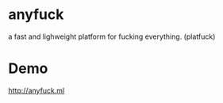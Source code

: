 # anyfuck
a fast and lighweight platform for fucking everything. (platfuck)

# Demo
http://anyfuck.ml
